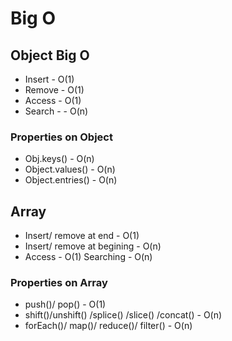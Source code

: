 # Big O

## Object Big O

- Insert - O(1)
- Remove - O(1)
- Access - O(1)
- Search - - O(n)

### Properties on Object

- Obj.keys() - O(n)
- Object.values() - O(n)
- Object.entries() - O(n)

## Array

- Insert/ remove at end - O(1)
- Insert/ remove at begining - O(n)
- Access - O(1)
  Searching - O(n)

### Properties on Array

- push()/ pop() - O(1)
- shift()/unshift() /splice() /slice() /concat() - O(n)
- forEach()/ map()/ reduce()/ filter() - O(n)
